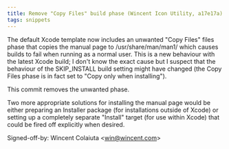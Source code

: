 ```yaml
---
title: Remove "Copy Files" build phase (Wincent Icon Utility, a17e17a)
tags: snippets
---
```


The default Xcode template now includes an unwanted "Copy Files" files phase that copies the manual page to /usr/share/man/man1/ which causes builds to fail when running as a normal user. This is a new behaviour with the latest Xcode build; I don't know the exact cause but I suspect that the behaviour of the SKIP\_INSTALL build setting might have changed (the Copy Files phase is in fact set to "Copy only when installing").

This commit removes the unwanted phase.

Two more appropriate solutions for installing the manual page would be either preparing an Installer package (for installations outside of Xcode) or setting up a completely separate "Install" target (for use within Xcode) that could be fired off explicitly when desired.

Signed-off-by: Wincent Colaiuta &lt;win@wincent.com&gt;
